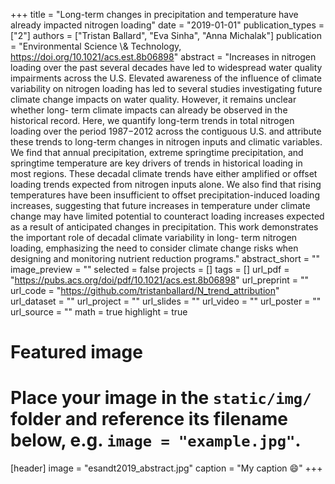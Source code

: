 +++
title = "Long-term changes in precipitation and temperature have already impacted nitrogen loading"
date = "2019-01-01"
publication_types = ["2"]
authors = ["Tristan Ballard", "Eva Sinha", "Anna Michalak"]
publication = "Environmental Science \\& Technology, https://doi.org/10.1021/acs.est.8b06898"
abstract = "Increases in nitrogen loading over the past several decades have led to widespread water quality impairments across the U.S. Elevated awareness of the influence of climate variability on nitrogen loading has led to several studies investigating future climate change impacts on water quality. However, it remains unclear whether long- term climate impacts can already be observed in the historical record. Here, we quantify long-term trends in total nitrogen loading over the period 1987−2012 across the contiguous U.S. and attribute these trends to long-term changes in nitrogen inputs and climatic variables. We find that annual precipitation, extreme springtime precipitation, and springtime temperature are key drivers of trends in historical loading in most regions. These decadal climate trends have either amplified or offset loading trends expected from nitrogen inputs alone. We also find that rising temperatures have been insufficient to offset precipitation-induced loading increases, suggesting that future increases in temperature under climate change may have limited potential to counteract loading increases expected as a result of anticipated changes in precipitation. This work demonstrates the important role of decadal climate variability in long- term nitrogen loading, emphasizing the need to consider climate change risks when designing and monitoring nutrient reduction programs."
abstract_short = ""
image_preview = ""
selected = false
projects = []
tags = []
url_pdf = "https://pubs.acs.org/doi/pdf/10.1021/acs.est.8b06898"
url_preprint = ""
url_code = "https://github.com/tristanballard/N_trend_attribution"
url_dataset = ""
url_project = ""
url_slides = ""
url_video = ""
url_poster = ""
url_source = ""
math = true
highlight = true
# Featured image
# Place your image in the `static/img/` folder and reference its filename below, e.g. `image = "example.jpg"`.
[header]
image = "esandt2019_abstract.jpg"
caption = "My caption :smile:"
+++
